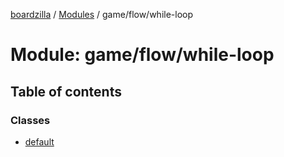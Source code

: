 [boardzilla](../index.md) / [Modules](../modules.md) / game/flow/while-loop

# Module: game/flow/while-loop

## Table of contents

### Classes

- [default](../classes/game_flow_while_loop.default.md)
